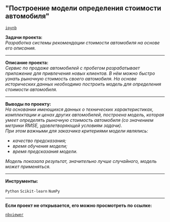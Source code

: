## "Построение модели определения стоимости автомобиля"
[`ipynb`](https://github.com/mike2023-ml/Portfolio/blob/main/Car%20price/Car%20price.ipynb)  

**Задачи проекта:**  
*Разработка системы рекомендации стоимости автомобиля на основе его описания.*

***

**Описание проекта:**  
*Сервис по продаже автомобилей с пробегом  разрабатывает приложение для привлечения новых клиентов. В нём можно быстро узнать рыночную стоимость своего автомобиля. На основе исторических данных необходимо построить модель для определения стоимости автомобиля.*

***

**Выводы по проекту:**  
*На основании имеющихся данных о технических характеристиках, комплектации и ценах других автомобилей, построена модель, которая умеет определять рыночную стоимость автомобиля (со значением метрики RMSE, удовлетворяющей условиям задачи).*  
*При этом важными для заказчика критериями модели являлись:* 
- *качество предсказания;*
- *время обучения модели;*
- *время предсказания модели.*  

*Модель показала результат, значительно лучше случайного, модель может применяться.*

***
    
**Инструменты:**  

`Python` `Scikit-learn` `NumPy`

***

**Если проект не открывается, его можно просмотреть по ссылке:**  

[`nbviewer`](https://nbviewer.org/github/mike2023-ml/Portfolio/blob/main/Car%20price/Car%20price.ipynb)    
</div>


